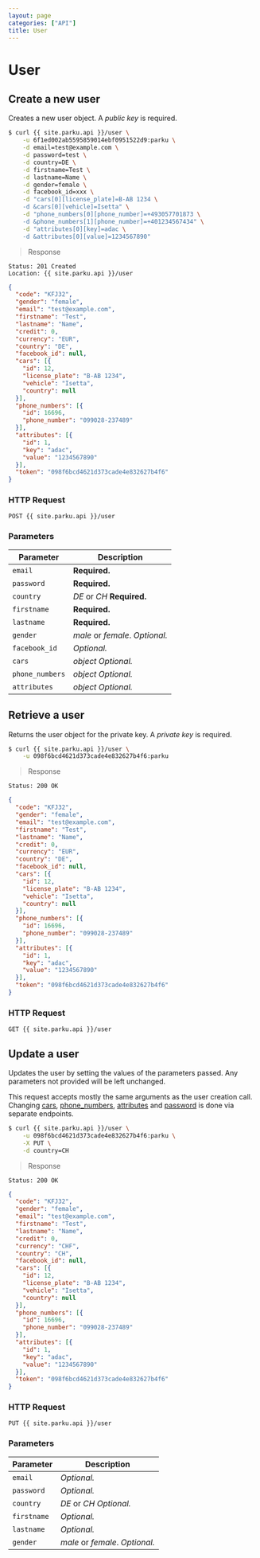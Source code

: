 ```yaml
---
layout: page
categories: ["API"]
title: User
---
```


# User

## Create a new user

Creates a new user object. A _public key_ is required.

```sh
$ curl {{ site.parku.api }}/user \
    -u 6f1ed002ab5595859014ebf0951522d9:parku \
    -d email=test@example.com \
    -d password=test \
    -d country=DE \
    -d firstname=Test \
    -d lastname=Name \
    -d gender=female \
    -d facebook_id=xxx \
    -d "cars[0][license_plate]=B-AB 1234 \
    -d &cars[0][vehicle]=Isetta" \
    -d "phone_numbers[0][phone_number]=+493057701873 \
    -d &phone_numbers[1][phone_number]=+401234567434" \
    -d "attributes[0][key]=adac \
    -d &attributes[0][value]=1234567890"
```

> Response

```nginx
Status: 201 Created
Location: {{ site.parku.api }}/user
```
```json
{
  "code": "KFJ32",
  "gender": "female",
  "email": "test@example.com",
  "firstname": "Test",
  "lastname": "Name",
  "credit": 0,
  "currency": "EUR",
  "country": "DE",
  "facebook_id": null,
  "cars": [{
    "id": 12,
    "license_plate": "B-AB 1234",
    "vehicle": "Isetta",
    "country": null
  }],
  "phone_numbers": [{
    "id": 16696,
    "phone_number": "099028-237489"
  }],
  "attributes": [{
    "id": 1,
    "key": "adac",
    "value": "1234567890"
  }],
  "token": "098f6bcd4621d373cade4e832627b4f6"
}
```

### HTTP Request

`POST {{ site.parku.api }}/user`

### Parameters

Parameter      | Description
---            | ---
`email`        | __Required.__
`password`     | __Required.__
`country`      | _DE_ or _CH_ __Required.__
`firstname`    | __Required.__
`lastname`     | __Required.__
`gender`       | _male_ or _female_. _Optional._
`facebook_id`  | _Optional._
`cars`         | _object_ _Optional._
`phone_numbers`| _object_ _Optional._
`attributes`   | _object_ _Optional._

## Retrieve a user

Returns the user object for the private key. A _private key_ is required.

```sh
$ curl {{ site.parku.api }}/user \
    -u 098f6bcd4621d373cade4e832627b4f6:parku
```

> Response

```nginx
Status: 200 OK
```
```json
{
  "code": "KFJ32",
  "gender": "female",
  "email": "test@example.com",
  "firstname": "Test",
  "lastname": "Name",
  "credit": 0,
  "currency": "EUR",
  "country": "DE",
  "facebook_id": null,
  "cars": [{
    "id": 12,
    "license_plate": "B-AB 1234",
    "vehicle": "Isetta",
    "country": null
  }],
  "phone_numbers": [{
    "id": 16696,
    "phone_number": "099028-237489"
  }],
  "attributes": [{
    "id": 1,
    "key": "adac",
    "value": "1234567890"
  }],
  "token": "098f6bcd4621d373cade4e832627b4f6"
}
```
### HTTP Request

`GET {{ site.parku.api }}/user`


## Update a user

Updates the user by setting the values of the parameters passed. Any parameters not provided will be left unchanged.

This request accepts mostly the same arguments as the user creation call. Changing [cars][cars], [phone_numbers][phone_numbers], [attributes][attributes] and [password][password] is done via separate endpoints.

```sh
$ curl {{ site.parku.api }}/user \
    -u 098f6bcd4621d373cade4e832627b4f6:parku \
    -X PUT \
    -d country=CH
```

> Response

```nginx
Status: 200 OK
```
```json
{
  "code": "KFJ32",
  "gender": "female",
  "email": "test@example.com",
  "firstname": "Test",
  "lastname": "Name",
  "credit": 0,
  "currency": "CHF",
  "country": "CH",
  "facebook_id": null,
  "cars": [{
    "id": 12,
    "license_plate": "B-AB 1234",
    "vehicle": "Isetta",
    "country": null
  }],
  "phone_numbers": [{
    "id": 16696,
    "phone_number": "099028-237489"
  }],
  "attributes": [{
    "id": 1,
    "key": "adac",
    "value": "1234567890"
  }],
  "token": "098f6bcd4621d373cade4e832627b4f6"
}
```

### HTTP Request

`PUT {{ site.parku.api }}/user`

### Parameters

Parameter    | Description
---          | ---
`email`      | _Optional._
`password`   | _Optional._
`country`    | _DE_ or _CH_ _Optional._
`firstname`  | _Optional._
`lastname`   | _Optional._
`gender`     | _male_ or _female_. _Optional._

  [cars]: /api/cars/
  [phone_numbers]: /api/phone_numbers/
  [attributes]: /api/attributes/
  [password]: /api/password/

